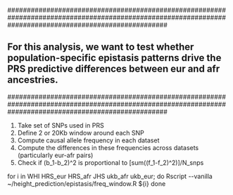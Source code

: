#########################################################################################################################################################
## For this analysis, we want to test whether population-specific epistasis patterns drive the PRS predictive differences between eur and afr ancestries.
#########################################################################################################################################################


1. Take set of SNPs used in PRS
2. Define 2 or 20Kb window around each SNP
3. Compute causal allele frequency in each dataset
4. Compute the differences in these frequencies across datasets (particularly eur-afr pairs)
5. Check if (b_1-b_2)^2 is proportional to [sum((f_1-f_2)^2)]/N_snps


for i in WHI HRS_eur HRS_afr JHS ukb_afr ukb_eur;
do
Rscript --vanilla ~/height_prediction/epistasis/freq_window.R ${i}
done

